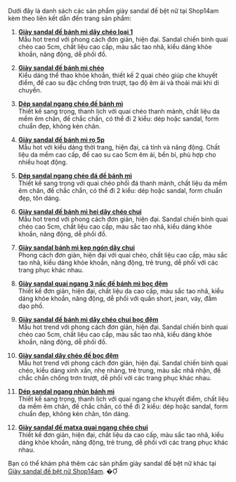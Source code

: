 Dưới đây là danh sách các sản phẩm giày sandal đế bệt nữ tại Shop14am kèm theo liên kết dẫn đến trang sản phẩm:

1. **[Giày sandal đế bánh mì dây chéo loại 1](https://shop14am.com/san-pham/giay-sandal-de-banh-mi-day-cheo-loai-1/)**  
   Mẫu hot trend với phong cách đơn giản, hiện đại. Sandal chiến binh quai chéo cao 5cm, chất liệu cao cấp, màu sắc tao nhã, kiểu dáng khỏe khoắn, năng động, dễ phối đồ.

2. **[Giày sandal đế bánh mì chéo](https://shop14am.com/san-pham/giay-sandal-de-banh-mi-cheo/)**  
   Kiểu dáng thể thao khỏe khoắn, thiết kế 2 quai chéo giúp che khuyết điểm, đế cao su đặc chống trơn trượt, tạo độ êm ái và thoải mái khi di chuyển.

3. **[Dép sandal ngang chéo đế bánh mì](https://shop14am.com/san-pham/dep-sandal-ngang-cheo-de-banh-mi/)**  
   Thiết kế sang trọng, thanh lịch với quai chéo thanh mảnh, chất liệu da mềm êm chân, đế chắc chắn, có thể đi 2 kiểu: dép hoặc sandal, form chuẩn đẹp, không kén chân.

4. **[Giày sandal đế bánh mì rọ 5p](https://shop14am.com/san-pham/giay-sandal-de-banh-mi-ro-5p/)**  
   Mẫu hot với kiểu dáng thời trang, hiện đại, cá tính và năng động. Chất liệu da mềm cao cấp, đế cao su cao 5cm êm ái, bền bỉ, phù hợp cho nhiều hoạt động.

5. **[Dép sandal ngang chéo đá đế bánh mì](https://shop14am.com/san-pham/dep-sandal-ngang-cheo-da-de-banh-mi/)**  
   Thiết kế sang trọng với quai chéo phối đá thanh mảnh, chất liệu da mềm êm chân, đế chắc chắn, có thể đi 2 kiểu: dép hoặc sandal, form chuẩn đẹp, tôn dáng.

6. **[Giày sandal đế bánh mì hei dây chéo chui](https://shop14am.com/san-pham/giay-sandal-de-banh-mi-hei-day-cheo-chui/)**  
   Mẫu hot trend với phong cách đơn giản, hiện đại. Sandal chiến binh quai chéo cao 5cm, chất liệu cao cấp, màu sắc tao nhã, kiểu dáng khỏe khoắn, năng động, dễ phối đồ.

7. **[Giày sandal bánh mì kẹp ngón dây chui](https://shop14am.com/san-pham/giay-sandal-banh-mi-kep-ngon-day-chui/)**  
   Phong cách đơn giản, hiện đại với quai chéo, chất liệu cao cấp, màu sắc tao nhã, kiểu dáng khỏe khoắn, năng động, trẻ trung, dễ phối với các trang phục khác nhau.

8. **[Giày sandal quai ngang 3 nấc đế bánh mì bọc đệm](https://shop14am.com/san-pham/giay-sandal-quai-ngang-3-nac-de-banh-mi-boc-dem/)**  
   Thiết kế đơn giản, hiện đại, chất liệu da cao cấp, màu sắc tao nhã, kiểu dáng khỏe khoắn, năng động, dễ phối với quần short, jean, váy, đầm dạo phố.

9. **[Giày sandal đế bánh mì dây chéo chui bọc đệm](https://shop14am.com/san-pham/giay-sandal-de-banh-mi-day-cheo-chui-boc-dem/)**  
   Mẫu hot trend với phong cách đơn giản, hiện đại. Sandal chiến binh quai chéo cao 5cm, chất liệu cao cấp, màu sắc tao nhã, kiểu dáng khỏe khoắn, năng động, dễ phối đồ.

10. **[Giày sandal dây chéo đế bọc đệm](https://shop14am.com/san-pham/giay-sandal-day-cheo-de-boc-dem/)**  
    Mẫu hot trend với phong cách đơn giản, hiện đại. Sandal chiến binh quai chéo, kiểu dáng xinh xắn, nhẹ nhàng, trẻ trung, màu sắc nhã nhặn, đế chắc chắn chống trơn trượt, dễ phối với các trang phục khác nhau.

11. **[Dép sandal ngang nhún bánh mì](https://shop14am.com/san-pham/dep-sandal-ngang-nhun-banh-mi/)**  
    Thiết kế sang trọng, thanh lịch với quai ngang che khuyết điểm, chất liệu da mềm êm chân, đế chắc chắn, có thể đi 2 kiểu: dép hoặc sandal, form chuẩn đẹp, không kén chân, tôn dáng.

12. **[Giày sandal đế matxa quai ngang chéo chui](https://shop14am.com/san-pham/giay-sandal-de-matxa-quai-ngang-cheo-chui/)**  
    Thiết kế đơn giản, hiện đại, chất liệu da cao cấp, màu sắc tao nhã, kiểu dáng khỏe khoắn, năng động, trẻ trung, dễ phối với các trang phục khác nhau.

Bạn có thể khám phá thêm các sản phẩm giày sandal đế bệt nữ khác tại [Giày sandal đế bệt nữ Shop14am](https://shop14am.com/bmt/giay-dep-nu/sandal-de-bet/). � 

